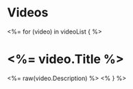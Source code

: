 # Videos

<%= for (video) in videoList { %>
# <%= video.Title %>
  <%= raw(video.Description) %>
<% } %>
